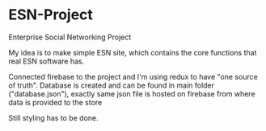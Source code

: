 # ESN-Project
Enterprise Social Networking Project

My idea is to make simple ESN site, which contains the core functions that real ESN software has.

Connected firebase to the project and I'm using redux to have "one source of truth".
Database is created and can be found in main folder ("database.json"), exactly same json file is hosted on firebase from where data is provided to the store

Still styling has to be done.